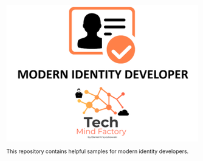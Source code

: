 ![main-logo.png](images/main-logo.png)

This repository contains helpful samples for modern identity developers.
